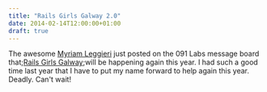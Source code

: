 ```yaml
---
title: "Rails Girls Galway 2.0"
date: 2014-02-14T12:00:00+01:00
draft: true
---
```


The awesome <a href=https://www.insight-centre.org/users/myriam-leggieri>Myriam Leggieri</a> just posted on the 091 Labs message board that;<a href=http://railsgirls.com/galway>Rails Girls Galway</a>;will be happening again this year. I had such a good time last year that I have to put my name forward to help again this year.
Deadly. Can't wait!
